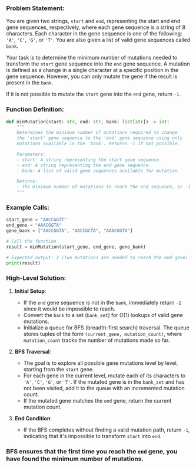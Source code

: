 ### Problem Statement:

You are given two strings, `start` and `end`, representing the start and end gene sequences, respectively, where each gene sequence is a string of 8 characters. Each character in the gene sequence is one of the following: `'A'`, `'C'`, `'G'`, or `'T'`. You are also given a list of valid gene sequences called `bank`.

Your task is to determine the minimum number of mutations needed to transform the `start` gene sequence into the `end` gene sequence. A mutation is defined as a change in a single character at a specific position in the gene sequence. However, you can only mutate the gene if the result is present in the `bank`. 

If it is not possible to mutate the `start` gene into the `end` gene, return `-1`.

### Function Definition:

```python
def minMutation(start: str, end: str, bank: list[str]) -> int:
    """
    Determines the minimum number of mutations required to change
    the 'start' gene sequence to the 'end' gene sequence using only
    mutations available in the 'bank'. Returns -1 if not possible.

    Parameters:
    - start: A string representing the start gene sequence.
    - end: A string representing the end gene sequence.
    - bank: A list of valid gene sequences available for mutation.

    Returns:
    - The minimum number of mutations to reach the end sequence, or -1 if impossible.
    """
```

### Example Calls:

```python
start_gene = "AACCGGTT"
end_gene = "AAACGGTA"
gene_bank = ["AACCGGTA", "AACCGCTA", "AAACGGTA"]

# Call the function
result = minMutation(start_gene, end_gene, gene_bank)

# Expected output: 2 (Two mutations are needed to reach the end gene)
print(result)
```

### High-Level Solution:

1. **Initial Setup**: 
   - If the `end` gene sequence is not in the `bank`, immediately return `-1` since it would be impossible to reach.
   - Convert the `bank` to a set (`bank_set`) for O(1) lookups of valid gene mutations.
   - Initialize a queue for BFS (breadth-first search) traversal. The queue stores tuples of the form `(current_gene, mutation_count)`, where `mutation_count` tracks the number of mutations made so far.

2. **BFS Traversal**:
   - The goal is to explore all possible gene mutations level by level, starting from the `start` gene.
   - For each gene in the current level, mutate each of its characters to `'A'`, `'C'`, `'G'`, or `'T'`. If the mutated gene is in the `bank_set` and has not been visited, add it to the queue with an incremented mutation count.
   - If the mutated gene matches the `end` gene, return the current mutation count.

3. **End Condition**:
   - If the BFS completes without finding a valid mutation path, return `-1`, indicating that it's impossible to transform `start` into `end`.

### BFS ensures that the first time you reach the `end` gene, you have found the minimum number of mutations.
